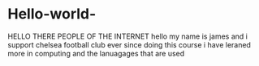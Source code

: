 # Hello-world-
HELLO THERE PEOPLE OF THE INTERNET 
hello my name is james and i support chelsea football club
ever since doing this course i have leraned more in computing and the lanuagages that are used 
